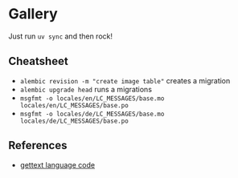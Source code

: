# Gallery

Just run `uv sync` and then rock!

## Cheatsheet

* `alembic revision -m "create image table"` creates a migration
* `alembic upgrade head` runs a migrations
* `msgfmt -o locales/en/LC_MESSAGES/base.mo locales/en/LC_MESSAGES/base.po`
* `msgfmt -o locales/de/LC_MESSAGES/base.mo locales/de/LC_MESSAGES/base.po`

## References

- [gettext language code](https://support.crowdin.com/developer/language-codes/)
